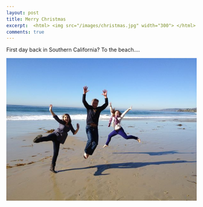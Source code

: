 ```yaml
---
layout: post
title: Merry Christmas
excerpt:  <html> <img src="/images/christmas.jpg" width="300"> </html>
comments: true
---
```


First day back in Southern California?  To the beach.... 

 <html> <img class="scale-with-grid" src="/images/christmas.jpg" width="600"> </html>

